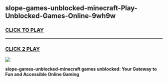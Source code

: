 
## slope-games-unblocked-minecraft-Play-Unblocked-Games-Online-9wh9w
<h3>
<a href="https://premium76.site?title=slope-games-unblocked-minecraft&ref=25A">CLICK TO PLAY</a></h3>
<hr>

<h3>
<a href="https://premium76.site?title=slope-games-unblocked-minecraft&ref=25A">CLICK 2 PLAY</a>
  
</h3>

<a href="https://premium76.site?title=slope-games-unblocked-minecraft&ref=25A"><img src="https://clearcache.store/games.png"></a>


**slope-games-unblocked-minecraft games unblocked: Your Gateway to Fun and Accessible Online Gaming**
